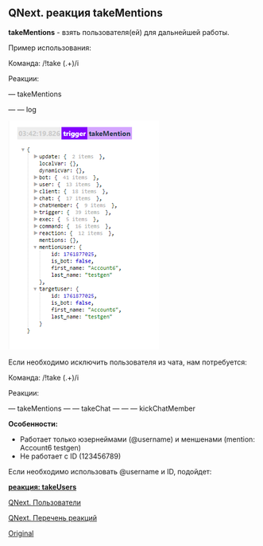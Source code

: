 ## QNext. реакция takeMentions

**takeMentions** - взять пользователя(ей) для дальнейшей работы. 



Пример использования:

Команда: /!take (.+)/i

Реакции:

— takeMentions 

— — log

![](./1.png)

Если необходимо исключить пользователя из чата, нам потребуется:

Команда: /!take (.+)/i

Реакции:

— takeMentions
— — takeChat 
— — — kickChatMember





**Особенности:**
* Работает только юзернеймами (@username) и меншенами (mention: Account6 testgen)
* Не работает с ID (123456789)

Если необходимо использовать @username и ID, подойдет:

[ **реакция: takeUsers**](/docs-test/reactions/takeusers)





[QNext. Пользователи](/docs-test/admin/users-about)

[QNext. Перечень реакций](/docs-test/reactions)


  
[Original](https://telegra.ph/QNext-admin-reaction-takeMentions-05-09)